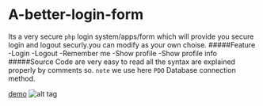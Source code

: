 # A-better-login-form
Its a very secure ```php``` login system/apps/form which will provide you secure login and logout securly.you can modify as your own choise. 
#####Feature
    -Login
    -Logout
    -Remember me
    -Show profile
    -Show profile info
#####Source Code are very easy to read all the syntax are explained properly by comments so. ```note``` we use here ```PDO``` Database connection method.

[demo](http://i.imgur.com/8GxIrDD.gif)
![alt tag](http://i.imgur.com/mwQYveB.gif)
